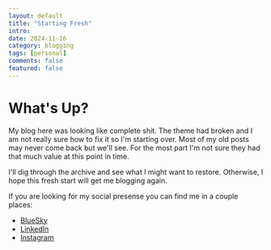 ```yaml
---
layout: default
title: "Starting Fresh"
intro:
date: 2024-11-16
category: blogging
tags: [personal]
comments: false
featured: false
---
```


# What's Up?
My blog here was looking like complete shit. The theme had broken and I am not really sure how to fix it so I'm starting over.  Most of my old posts may never come back but we'll see.  For the most part I'm not sure they had that much value at this point in time.

I'll dig through the archive and see what I might want to restore.  Otherwise, I hope this fresh start will get me blogging again.

If you are looking for my social presense you can find me in a couple places:

* [BlueSky](https://bsky.app/profile/2d2.us)
* [LinkedIn](https://www.linkedin.com/in/billrawlinson/)
* [Instagram](https://www.instagram.com/_finalcut_/)